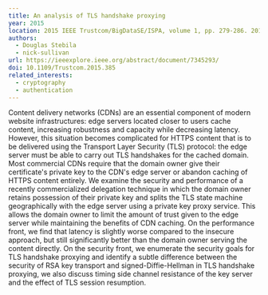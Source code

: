 ```yaml
---
title: An analysis of TLS handshake proxying
year: 2015
location: 2015 IEEE Trustcom/BigDataSE/ISPA, volume 1, pp. 279-286. 2015.
authors:
  - Douglas Stebila
  - nick-sullivan
url: https://ieeexplore.ieee.org/abstract/document/7345293/
doi: 10.1109/Trustcom.2015.385
related_interests:
  - cryptography
  - authentication
---
```


Content delivery networks (CDNs) are an essential component of modern website infrastructures: edge servers located closer to users cache content, increasing robustness and capacity while decreasing latency. However, this situation becomes complicated for HTTPS content that is to be delivered using the Transport Layer Security (TLS) protocol: the edge server must be able to carry out TLS handshakes for the cached domain. Most commercial CDNs require that the domain owner give their certificate's private key to the CDN's edge server or abandon caching of HTTPS content entirely. We examine the security and performance of a recently commercialized delegation technique in which the domain owner retains possession of their private key and splits the TLS state machine geographically with the edge server using a private key proxy service. This allows the domain owner to limit the amount of trust given to the edge server while maintaining the benefits of CDN caching. On the performance front, we find that latency is slightly worse compared to the insecure approach, but still significantly better than the domain owner serving the content directly. On the security front, we enumerate the security goals for TLS handshake proxying and identify a subtle difference between the security of RSA key transport and signed-Diffie-Hellman in TLS handshake proxying, we also discuss timing side channel resistance of the key server and the effect of TLS session resumption.
